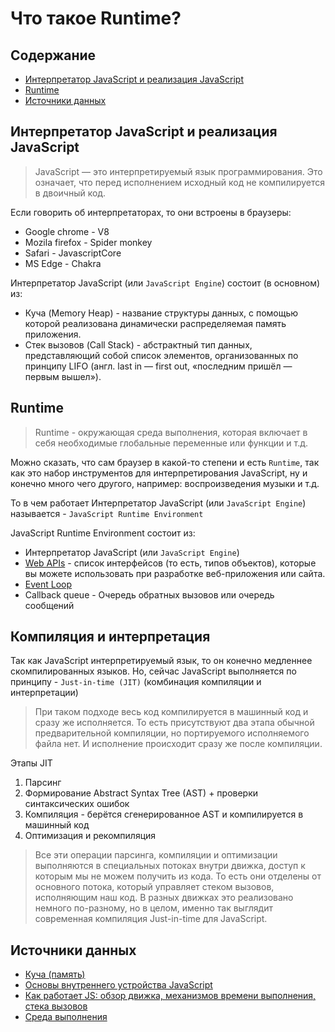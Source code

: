 # Что такое Runtime?

## Содержание

- [Интерпретатор JavaScript и реализация JavaScript](#интерпретатор-javascript-и-реализация-javascript)
- [Runtime](#runtime)
- [Источники данных](#источники-данных)

## Интерпретатор JavaScript и реализация JavaScript

> JavaScript — это интерпретируемый язык программирования. Это означает, что перед исполнением исходный код не компилируется в двоичный код.

Если говорить об интерпретаторах, то они встроены в браузеры:

- Google chrome - V8
- Mozila firefox - Spider monkey
- Safari - JavascriptCore
- MS Edge - Chakra

Интерпретатор JavaScript (или `JavaScript Engine`) состоит (в основном) из:

- Куча (Memory Heap) - название структуры данных, с помощью которой реализована динамически распределяемая память приложения.
- Стек вызовов (Call Stack) - абстрактный тип данных, представляющий собой список элементов, организованных по принципу LIFO (англ. last in — first out, «последним пришёл — первым вышел»).

## Runtime

> Runtime - окружающая среда выполнения, которая включает в себя необходимые глобальные переменные или функции и т.д.

Можно сказать, что сам браузер в какой-то степени и есть `Runtime`, так как это набор инструментов для интерпретирования JavaScript, ну и конечно много чего другого, например: воспроизведения музыки и т.д.

То в чем работает Интерпретатор JavaScript (или `JavaScript Engine`) называется - `JavaScript Runtime Environment`

JavaScript Runtime Environment состоит из:

- Интерпретатор JavaScript (или `JavaScript Engine`)
- [Web APIs](https://developer.mozilla.org/ru/docs/Web/API) - список интерфейсов (то есть, типов объектов), которые вы можете использовать при разработке веб-приложения или сайта.
- [Event Loop](./event_loop.md)
- Callback queue - Очередь обратных вызовов или очередь сообщений

## Компиляция и интерпретация

Так как JavaScript интерпретируемый язык, то он конечно медленнее скомпилированных языков. Но, сейчас JavaScript выполняется по принципу - `Just-in-time (JIT)` (комбинация компиляции и интерпретации)

> При таком подходе весь код компилируется в машинный код и сразу же исполняется. То есть присутствуют два этапа обычной предварительной компиляции, но портируемого исполняемого файла нет. И исполнение происходит сразу же после компиляции.

Этапы JIT

1. Парсинг
1. Формирование Abstract Syntax Tree (AST) + проверки синтаксических ошибок
1. Компиляция - берётся сгенерированное AST и компилируется в машинный код
1. Оптимизация и рекомпиляция

> Все эти операции парсинга, компиляции и оптимизации выполняются в специальных потоках внутри движка, доступ к которым мы не можем получить из кода. То есть они отделены от основного потока, который управляет стеком вызовов, исполняющим наш код. В разных движках это реализовано немного по-разному, но в целом, именно так выглядит современная компиляция Just-in-time для JavaScript.

## Источники данных

- [Куча (память)](https://ru.wikipedia.org/wiki/%D0%9A%D1%83%D1%87%D0%B0_(%D0%BF%D0%B0%D0%BC%D1%8F%D1%82%D1%8C))
- [Основы внутреннего устройства JavaScript](https://habr.com/ru/company/alfa/blog/651005/)
- [Как работает JS: обзор движка, механизмов времени выполнения, стека вызовов](https://habr.com/ru/company/ruvds/blog/337042/)
- [Среда выполнения](https://ru.wikipedia.org/wiki/%D0%A1%D1%80%D0%B5%D0%B4%D0%B0_%D0%B2%D1%8B%D0%BF%D0%BE%D0%BB%D0%BD%D0%B5%D0%BD%D0%B8%D1%8F)
